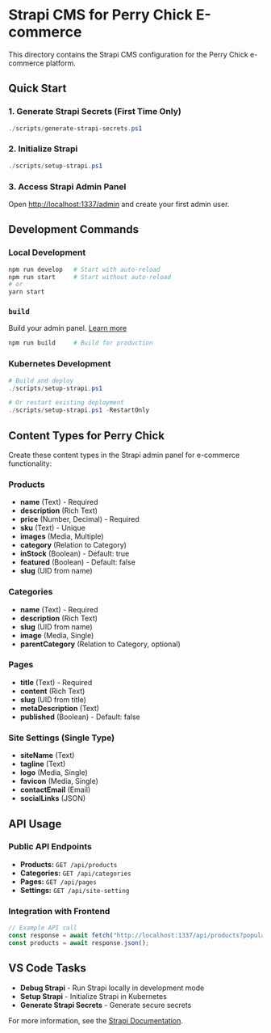 # Strapi CMS for Perry Chick E-commerce

This directory contains the Strapi CMS configuration for the Perry Chick e-commerce platform.

## Quick Start

### 1. Generate Strapi Secrets (First Time Only)

```powershell
./scripts/generate-strapi-secrets.ps1
```

### 2. Initialize Strapi

```powershell
./scripts/setup-strapi.ps1
```

### 3. Access Strapi Admin Panel

Open <http://localhost:1337/admin> and create your first admin user.

## Development Commands

### Local Development

```bash
npm run develop   # Start with auto-reload
npm run start     # Start without auto-reload
# or
yarn start
```

### `build`

Build your admin panel. [Learn more](https://docs.strapi.io/dev-docs/cli#strapi-build)

```bash
npm run build     # Build for production
```

### Kubernetes Development

```powershell
# Build and deploy
./scripts/setup-strapi.ps1

# Or restart existing deployment
./scripts/setup-strapi.ps1 -RestartOnly
```

## Content Types for Perry Chick

Create these content types in the Strapi admin panel for e-commerce functionality:

### Products

- **name** (Text) - Required
- **description** (Rich Text)
- **price** (Number, Decimal) - Required
- **sku** (Text) - Unique
- **images** (Media, Multiple)
- **category** (Relation to Category)
- **inStock** (Boolean) - Default: true
- **featured** (Boolean) - Default: false
- **slug** (UID from name)

### Categories

- **name** (Text) - Required
- **description** (Rich Text)
- **slug** (UID from name)
- **image** (Media, Single)
- **parentCategory** (Relation to Category, optional)

### Pages

- **title** (Text) - Required
- **content** (Rich Text)
- **slug** (UID from title)
- **metaDescription** (Text)
- **published** (Boolean) - Default: false

### Site Settings (Single Type)

- **siteName** (Text)
- **tagline** (Text)
- **logo** (Media, Single)
- **favicon** (Media, Single)
- **contactEmail** (Email)
- **socialLinks** (JSON)

## API Usage

### Public API Endpoints

- **Products:** `GET /api/products`
- **Categories:** `GET /api/categories`
- **Pages:** `GET /api/pages`
- **Settings:** `GET /api/site-setting`

### Integration with Frontend

```javascript
// Example API call
const response = await fetch("http://localhost:1337/api/products?populate=*");
const products = await response.json();
```

## VS Code Tasks

- **Debug Strapi** - Run Strapi locally in development mode
- **Setup Strapi** - Initialize Strapi in Kubernetes
- **Generate Strapi Secrets** - Generate secure secrets

For more information, see the [Strapi Documentation](https://docs.strapi.io/).
